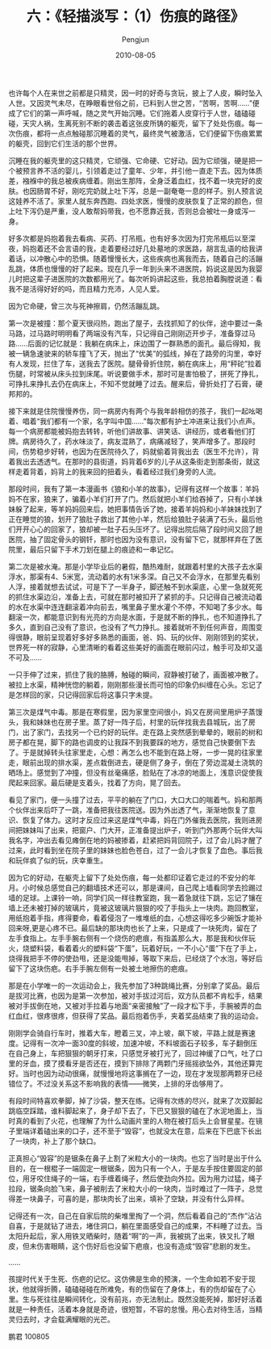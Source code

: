 ﻿---
layout: post
title: '六：《轻描淡写：（1）伤痕的路径》'
date: 2010-08-05
author: Pengjun
tags: 成长印记
---

也许每个人在来世之前都是只精灵，因一时的好奇与贪玩，披上了人皮，瞬时坠入人世。又因灵气未尽，在睁眼看世俗之前，已料到人世之苦，“苦啊，苦啊……”便成了它们的第一声呼喊，随之灵气开始沉睡。它们拖着人皮穿行于人世，磕磕碰碰，天灾人祸，生离死别不断的袭击着这张皮所铸的躯壳，留下了处处伤痕。每一次伤痕，都将一点点触碰那沉睡着的灵气，最终灵气被激活，它们便留下伤痕累累的躯壳，回到它们生活的那个世界。

沉睡在我的躯壳里的这只精灵，它顽强、它命硬、它好动。因为它顽强，硬是把一个被预言养不活的婴儿，引领着走过了童年、少年，并引他一直走下去。因为体质差，襁褓中的我总被疾病缠着。刚出生那阵，全身泛着血红，找不着一块完好的皮肤。也因肠胃不好，刚吃完奶就上吐下泻，总是一副奄奄一息的样子。别人预言说这娃养不活了。家里人就东奔西跑、四处求医，慢慢的皮肤恢复了正常的颜色，但上吐下泻仍是严重，没人敢帮妈带我，也不愿靠近我，否则总会被吐一身或泻一身。

好多次都是妈抱着我去看病、买药、打吊瓶，也有好多次因为打完吊瓶后以至深夜，妈抱着还不会言语的我，走着要经过好几处墓地的求医路，胡言乱语的给我讲着话，以冲散心中的恐惧。随着慢慢长大，这些疾病也离我而去，随着自己的活蹦乱跳，体质也慢慢的好了起来。现在几乎一年到头来不进医院，妈说这是因为我婴儿时把这辈子进医院的次数都用光了。每次听妈讲起这些，我总拍着胸膛说道：看我不是活得好好的吗，而且精力充沛，人见人爱。

因为它命硬，曾三次与死神擦肩，仍然活蹦乱跳。

第一次是被撞：那个夏天很闷热，跑出了屋子，去找抓知了的伙伴，途中要过一条马路，过马路时明明看了两端没有汽车，只记得自己刚刚迈开步子，准备穿过马路……后面的记忆就是：我躺在病床上，床边围了一群熟悉的面孔。最后得知，我被一辆急速驶来的轿车撞飞了天，抛出了“优美”的弧线，掉在了路旁的沟里，幸好有人发现，拦住了车，送我去了医院。腿骨骨折住院，躺在病床上，用“秤砣”拉着伤腿，时常被从床头拉到床尾。听说要做手术，那时可是害怕极了，拼死了挣扎，可挣扎来挣扎去仍在病床上，不知不觉就睡了过去。醒来后，骨折处打了石膏，硬邦邦的。

接下来就是住院慢慢养伤，同一病房内有两个与我年龄相仿的孩子，我们一起吆喝着、唱着“我们都有一个家，名字叫中国……”每次都有护士冲进来让我们小点声。每一个病房都能被妈抱去转转，听他们讲故事、讲笑话、讲经历，或者看他们打牌。病房待久了，药水味淡了，病友混熟了，病痛减轻了，笑声增多了。那段时间，伤势稳步好转，也因为在医院待久了，妈就偷着背我出去（医生不允许），背着我出去透透气。在那时的县街道，妈背着6岁的儿子从这条街走到那条街，就这样走着背着，妈背上的我来回的扭着头，看着经过我们身旁的人流。

那段时间，我有了第一本漫画书《狼和小羊的故事》，记得有这样一个故事：羊妈妈不在家，狼来了，骗着小羊们打开了门。然后就把小羊们给吞掉了，只有小羊妹妹躲了起来，等羊妈妈回来后，她把事情告诉了她，接着羊妈妈和小羊妹妹找到了正在睡觉的狼，划开了狼肚子救出了其他小羊，然后给狼肚子装满了石头，最后他们开开心心的回家了，狼却被一肚子石头压坏了。记得出院后隔了段时间又回了趟医院，抽了固定骨头的钢钎，那时也因为没有意识，没有留下它，就那样弃在了医院里，最后只留下手术刀划在腿上的痕迹和一串记忆。

第二次是被水淹。那是小学毕业后的暑假，酷热难耐，就跟着村里的大孩子去水渠浮水，那渠有4、5米宽，流动着的水有1米多深。自己又不会浮水，在那里先看别人浮，接着就想去试试，可是下了一半身子，脚还触不到水渠底，心里一急就死死的抓住水渠边沿，准备上去，可就在那时被扣开了紧抓的手。只记得自己被流动着的水在水渠中连连翻滚着冲向前去，嘴里鼻子里水灌个不停，不知喝了多少水。每翻滚一次，都能意识到有光亮的方向是水面，于是就不断的挣扎，也不知道挣扎了多久，直到自己没有了意识，也没有了气力挣扎。接着就听不到任何声音，周围变得很静，眼前呈现着好多好多熟悉的画面，爸、妈、玩的伙伴、刚刚领到的奖状，世界死一样的寂静，心里清晰的看着这些美好的画面在眼前闪过，触手可及却又遥不可及……

一只手伸了过来，抓住了我的胳膊，触碰的瞬间，寂静被打破了，画面被冲散了。被拉上水渠，精神恍惚的躺着，刚刚那些漫长而可怕的印象仍纠缠在心头。忘记了是怎样回的家，只记得回家后将这事只字未提。

第三次是煤气中毒。那是在寒假里，因为家里空间很小，妈又在房间里用炉子蒸馒头，我和妹妹也在房子里。蒸了好一阵子后，村里的玩伴找我去县城玩，出了房门，出了家门，去找另一个已约好的玩伴。走在路上突然感到晕晕的，眼前的树和房子都在晃，脚下的路也调皮的让我踩不到我要踩的地方，感觉自己快要倒下去了。于是就掉转头往家里走，心想：再怎么也不能到在路上呀，一步一晃的往家里走，眼前出现的排水渠，差点栽倒进去，硬是侧了身子，倒在了旁边混凝土浇筑的晒场上。感觉到了冲撞，但没有丝毫痛感，脸贴在了冰凉的地面上，浅意识促使我爬起来回家。最后硬是支着头，找着了方向，晃了回去。

看见了家门，便一头撞了过去，平平的躺在了门口，大口大口的喘着气。妈和那两个伙伴出来后吓了一跳，准备把我往医院送。因为外出透了气，渐渐地恢复了意识、恢复了体力。这时才反应过来这是煤气中毒，妈在门外催我去医院，我则进房间把妹妹叫了出来，把窗户、门大开，正准备提出炉子，听到门外那两个玩伴大叫我名字，冲出去看见瘫倒在地的妈被掺着，赶紧把妈背回院子，过了会儿妈才醒了过来，此时看到坐在院子里的妹妹也脸色苍白，过了一会儿才恢复了血色。事后我和玩伴疯了似的玩，庆幸重生。

因为它的好动，在躯壳上留下了处处伤痕，每一处都印证着它走过的不安分的年月。小时候总感觉自己的翻墙技术还可以，那是课间，自己爬上墙看同学去捡踢过墙的足球。上课铃一响，同学们风一样往教室跑，我一着急就往下跳，忘记了镶在墙上还未被打掉的玻璃片，竟被这玻璃片狠狠的咬了手指头上一块肉。跑回教室，用纸抱着手指，疼得要命，看着侵泡了一堆堆纸的血，心想这得吃多少碗饭才能补回来呀,更是心疼不已。最后缺的那块肉也长了上来，只是成了一块死肉，留在了左手食指上。左手手腕右侧有一个烧伤的疤痕，有指盖那么大，那是我和伙伴玩火，烧塑料袋，看着着火的塑料袋“下蛋”，玩着好玩，一不小心“蛋”下在了手上，烧得我把手不停的使劲甩，还是没能甩掉，等取下来后，已经烧了个水泡，等好后留下了这块伤疤。右手手腕左侧有一处被土地擦伤的疤痕。

那是在小学唯一的一次运动会上，我先参加了3种跳绳比赛，分别拿了奖品。最后是拔河比赛，也因为是第一次参加，被对手拔过河后，双方队员都不肯松手，结果被对手拔倒在地，又被对手拉着与地面“亲密接触”了一段才松下手，手腕被弄的血红血红，很疼很疼，但获得了奖品。最后抱着伤手，夹着奖品结束了我的运动会。

刚刚学会骑自行车时，推着大车，瞪着三叉，冲上坡，飙下坡，平路上就是赛速度。记得有一次冲一面30度的斜坡，加速冲坡，不料坡面石子较多，车子翻倒压在自己身上，车把狠狠的朝牙打来，只感觉牙被打光了，回过神缓了口气，吐了口里的牙血，摸了摸看牙是否还在，摸到下排除了两颗门牙摇摇欲坠外，其他还算完好。当时也因为动动很痛，就慢慢地将这事搁在了一边，现在才发现那两颗牙已经错位了。不过没关系这不影响我的表情——微笑，上排的牙齿够用了。

有段时间特喜欢拳脚，掉了沙袋，整天在练。记得有次练的尽兴，就来了次双脚起跳临空踩踏，谁料脚起来了，身子却下去了，下巴又狠狠的磕在了水泥地面上，当时真的看到了火花，也理解了为什么动画片里的人物在被打后头上会冒星星。在镜子里端详着磕出来的口子，还不至于“毁容”，也就没太在意，后来在下巴底下长出了一块肉，补上了那个缺口。

正真担心“毁容”的是锯条在鼻子上割了米粒大小的一块肉。也忘了当时是出于什么目的，在一根棍子一端固定一根锯条，因为只有一个人，于是左手按住要固定的部位，用牙咬住绳子的一端，右手缠着绳子，然后使劲向外拉。因为用力过猛，绳子拉段，锯条向脸飞来，鼻子被削去了米粒大小的一块肉，当时难过了一阵子，总觉得差一块鼻子，可喜的是，那块肉长了出来，填补了空缺，并没有什么异样。

记得还有一次，自己在自家后院的柴堆里掏了一个洞，然后看着自己的“杰作”沾沾自喜，于是就钻了进去，堵住洞口，躺在里面感受自己的成果，不料睡了过去。当太阳升起后，家人用铁叉晒柴时，随着“啊”的一声，我被挑了出来，铁叉扎了眼皮，但未伤害眼睛，这个伤好后也没留下疤痕，也没有造成“毁容”悲剧的发生。

……

孩提时代关于生死、伤疤的记忆。这仿佛是生命的预演，一个生命如若不安于现状，他就得折腾，磕磕碰碰在所难免，有的伤留在了身体上，有的伤却留在了心里。生与死往往是瞬间转化，没有前兆，亦无法制止。既然没能死掉，那好好活着就是一种责任，活着本身就是奇迹，很短暂，不容的怠慢。用心去对待生活，当精灵归去时，才会载满耀眼的光芒。


鹏君
100805